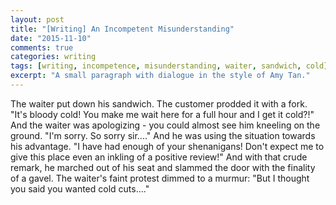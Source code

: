 ```yaml
---
layout: post
title: "[Writing] An Incompetent Misunderstanding"
date: "2015-11-10"
comments: true
categories: writing
tags: [writing, incompetence, misunderstanding, waiter, sandwich, cold]
excerpt: "A small paragraph with dialogue in the style of Amy Tan."
---
```


The waiter put down his sandwich. The customer prodded it with a fork. "It's
bloody cold! You make me wait here for a full hour and I get it cold?!" And the
waiter was apologizing - you could almost see him kneeling on the ground. "I'm
sorry. So sorry sir...." And he was using the situation towards his advantage.
"I have had enough of your shenanigans! Don't expect me to give this place even
an inkling of a positive review!" And with that crude remark, he marched out of
his seat and slammed the door with the finality of a gavel. The waiter's faint
protest dimmed to a murmur: "But I thought you said you wanted cold cuts...."
